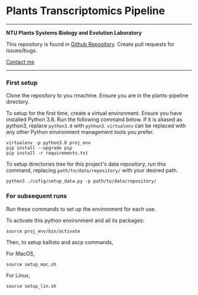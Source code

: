 # Plants Transcriptomics Pipeline

---

**NTU Plants Systems Biology and Evolution Laboratory**

This repository is found in [Github Repository](https://github.com/wirriamm/plants-pipeline). Create pull requests for issues/bugs.

[Contact me](mailto:will0046@e.ntu.edu.sg)

---

### First setup

Clone the repository to you rmachine. Ensure you are in the plants-pipeline directory.

To setup for the first time, create a virtual environment. Ensure you have installed Python 3.8. Run the following command below. If it is aliased as python3, replace `python3.8` with `python3`. `virtualenv` can be replaced with any other Python environment management tools you prefer.
```
virtualenv -p python3.8 proj_env
pip install --upgrade pip
pip install -r requirements.txt
```

To setup directories tree for this project's data repository, run this command, replacing `path/to/data/repository/` with your desired path.
```
python3 ./cofig/setup_data.py -p path/to/data/repository/
```

### For subsequent runs

Run these commands to set up the environment for each use.

To activate this python environment and all its packages:
```
source proj_env/bin/activate
```

Then, to setup kallisto and ascp commands,

For MacOS,
```
source setup_mac.sh
```
For Linux,
```
source setup_lin.sh
```
